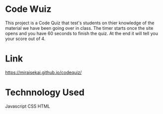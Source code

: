 # Code Wuiz
This project is a Code Quiz that test's students on thier knowledge of the material we have been going over in class. The timer starts once the site opens and you have 60 seconds to finish the quiz. At the end it will tell you your score out of 4. 

# Link
https://miraisekai.github.io/codequiz/

# Technnology Used 
Javascript
CSS
HTML